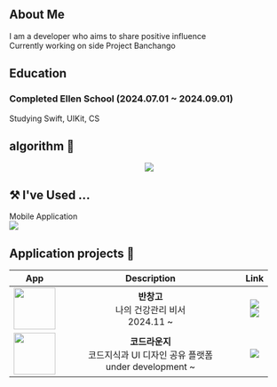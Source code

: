 ## About Me
I am a developer who aims to share positive influence  
Currently working on side Project Banchango  
  
## Education
### Completed Ellen School (2024.07.01 ~ 2024.09.01)
Studying Swift, UIKit, CS  

## algorithm 💾

<center>
      <a href="https://solved.ac/seemaster300/">
            <img src="http://mazassumnida.wtf/api/v2/generate_badge?boj=indextrown">
      </a>
</center>
<!--
### Busan D.Univ 
Computer Science
-->
<!--
## Portfolio Web
[Portfolio web version (under development)](https://indextrown.github.io/Portfolio/)
-->

## ⚒️ I've Used ... 
Mobile Application  
<a href="" target="_blank"><img src="https://img.shields.io/badge/Swift-F05138?style=flat-square&logo=Swift&logoColor=white"/></a>  

## Application projects 📱
<center>

|App|Description|Link|
|:-:|:-:|:-:|
|<img width="75" src="https://github.com/user-attachments/assets/33420e7d-779d-4f6e-b7ad-5fad9f91f6a9">|__**반창고**__<br/>나의 건강관리 비서 <br/> 2024.11 ~ |  [<img src="https://img.shields.io/badge/github-181717?style=for-the-badge&logo=github&logoColor=white">](https://github.com/indextrown/Ban-Chang-Go)<br/> [<img src="https://img.shields.io/badge/App_Store-0D96F6?style=for-the-badge&logo=app-store&logoColor=white">](https://apps.apple.com/kr/app/%EB%B0%98%EC%B0%BD%EA%B3%A0-%EB%82%98%EC%9D%98-%EA%B1%B4%EA%B0%95%EA%B4%80%EB%A6%AC-%EB%B9%84%EC%84%9C/id6737973240)|
| <img width="75" src="https://github.com/user-attachments/assets/310f3ae0-c8f6-4518-ba4f-f65fe7dc5a0f"> | __**코드라운지**__<br/>&nbsp;&nbsp;&nbsp;&nbsp;&nbsp;&nbsp;&nbsp;&nbsp;&nbsp;&nbsp;코드지식과 UI 디자인 공유 플랫폼&nbsp;&nbsp;&nbsp;&nbsp;&nbsp;&nbsp;&nbsp;&nbsp;&nbsp;&nbsp;<br/> under development ~ | [<img src="https://img.shields.io/badge/github-181717?style=for-the-badge&logo=github&logoColor=white">](https://github.com/team-GitDeulida/CodeLounge-iOS) |

<br/>

<!--
<a href="https://github.com/anuraghazra/github-readme-stats">
    <img src="https://github-readme-stats.vercel.app/api/top-langs/?username=indextrown&layout=donut&show_icons=true&theme=material-palenight&hide_border=true&bg_color=20232a&icon_color=58A6FF&text_color=fff&title_color=58A6FF&count_private=true&exclude_repo=Face-Transfer-Application" width=38% />
</a>    
<a href="https://github.com/anuraghazra/github-readme-stats">
  <img src="https://github-readme-stats.vercel.app/api?username=indextrown&show_icons=true&theme=material-palenight&hide_border=true&bg_color=20232a&icon_color=58A6FF&text_color=fff&title_color=58A6FF&count_private=true" width=56% />
</a>

<a href="https://github.com/ashutosh00710/github-readme-activity-graph">
    <img src="https://github-readme-activity-graph.vercel.app/graph?username=indextrown&theme=react-dark&bg_color=20232a&hide_border=true&line=58A6FF&color=58A6FF" width=94%/>
</a>
-->

